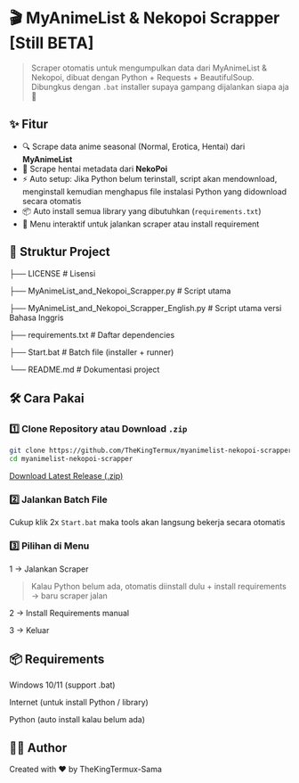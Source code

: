 # 🎬 MyAnimeList & Nekopoi Scrapper [Still BETA]
> Scraper otomatis untuk mengumpulkan data dari MyAnimeList & Nekopoi, dibuat dengan Python + Requests + BeautifulSoup.  
> Dibungkus dengan `.bat` installer supaya gampang dijalankan siapa aja 🚀

## ✨ Fitur
- 🔍 Scrape data anime seasonal (Normal, Erotica, Hentai) dari **MyAnimeList**  
- 🔞 Scrape hentai metadata dari **NekoPoi**  
- ⚡ Auto setup: Jika Python belum terinstall, script akan mendownload, menginstall kemudian menghapus file instalasi Python yang didownload secara otomatis  
- 📦 Auto install semua library yang dibutuhkan (`requirements.txt`)  
- 🔁 Menu interaktif untuk jalankan scraper atau install requirement  

## 📂 Struktur Project
├── LICENSE # Lisensi

├── MyAnimeList_and_Nekopoi_Scrapper.py # Script utama

├── MyAnimeList_and_Nekopoi_Scrapper_English.py # Script utama versi Bahasa Inggris

├── requirements.txt # Daftar dependencies

├── Start.bat # Batch file (installer + runner)

└── README.md # Dokumentasi project

## 🛠️ Cara Pakai
### 1️⃣ Clone Repository atau Download `.zip`
```bash
git clone https://github.com/TheKingTermux/myanimelist-nekopoi-scrapper.git
cd myanimelist-nekopoi-scrapper
```

[Download Latest Release (.zip)](https://github.com/TheKingTermux/myanimelist-nekopoi-scrapper/releases/latest)

### 2️⃣ Jalankan Batch File
Cukup klik 2x `Start.bat` maka tools akan langsung bekerja secara otomatis 

### 3️⃣ Pilihan di Menu

1 → Jalankan Scraper

> Kalau Python belum ada, otomatis diinstall dulu + install requirements → baru scraper jalan

2 → Install Requirements manual

3 → Keluar

## 📦 Requirements

Windows 10/11 (support .bat)

Internet (untuk install Python / library)

Python (auto install kalau belum ada)

## 👨‍💻 Author

Created with ❤️ by TheKingTermux-Sama
